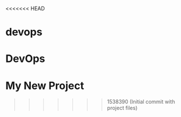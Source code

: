 <<<<<<< HEAD
# devops
DevOps
=======
# My New Project
>>>>>>> 1538390 (Initial commit with project files)

